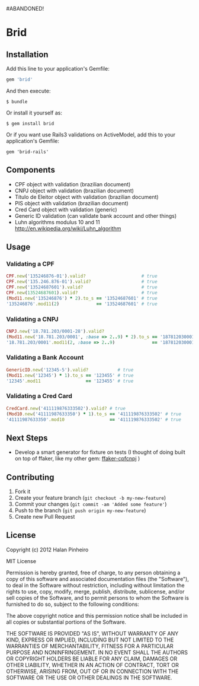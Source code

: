#ABANDONED!

# Brid


## Installation

Add this line to your application's Gemfile:

``` ruby
gem 'brid'
```

And then execute:

    $ bundle

Or install it yourself as:

    $ gem install brid

Or if you want use Rails3 validations on ActiveModel, add this to your application's Gemfile:

```
gem 'brid-rails'
```

## Components

* CPF object with validation (brazilian document)
* CNPJ object with validation (brazilian document)
* Título de Eleitor object with validation (brazilian document)
* PIS object with validation (brazilian document)
* Cred Card object with validation (generic)
* Generic ID validation (can validate bank account and other things)
* Luhn algorithms modulus 10 and 11 http://en.wikipedia.org/wiki/Luhn_algorithm

## Usage

### Validating a CPF

``` ruby
CPF.new('135246876-01').valid?                     # true
CPF.new('135.246.876-01').valid?                   # true
CPF.new('13524687601').valid?                      # true
CPF.new(13524687601).valid?                        # true
(Mod11.new('135246876') * 2).to_s == '13524687601' # true
'135246876'.mod11(2)              == '13524687601' # true
```

### Validating a CNPJ

``` ruby
CNPJ.new('18.781.203/0001-28').valid?                                      # true
(Mod11.new('18.781.203/0001', :base => 2..9) * 2).to_s == '18781203000128' # true
'18.781.203/0001'.mod11(2, :base => 2..9)              == '18781203000128' # true

``` 
  
### Validating a Bank Account

``` ruby
GenericID.new('12345-5').valid?           # true
(Mod11.new('12345') * 1).to_s == '123455' # true
'12345'.mod11                 == '123455' # true

```

### Validating a Cred Card

``` ruby
CredCard.new('411119876333502').valid? # true
(Mod10.new('41111987633350') * 1).to_s == '411119876333502' # true
'41111987633350'.mod10                 == '411119876333502' # true
```


## Next Steps

* Develop a smart generator for fixture on tests (I thought of doing built on top of ffaker, like my other gem: [ffaker-cpfcnpj](https://github.com/halan/ffaker-cpfcnpj) )

## Contributing

1. Fork it
2. Create your feature branch (`git checkout -b my-new-feature`)
3. Commit your changes (`git commit -am 'Added some feature'`)
4. Push to the branch (`git push origin my-new-feature`)
5. Create new Pull Request

## License

Copyright (c) 2012 Halan Pinheiro

MIT License

Permission is hereby granted, free of charge, to any person obtaining
a copy of this software and associated documentation files (the
"Software"), to deal in the Software without restriction, including
without limitation the rights to use, copy, modify, merge, publish,
distribute, sublicense, and/or sell copies of the Software, and to
permit persons to whom the Software is furnished to do so, subject to
the following conditions:

The above copyright notice and this permission notice shall be
included in all copies or substantial portions of the Software.

THE SOFTWARE IS PROVIDED "AS IS", WITHOUT WARRANTY OF ANY KIND,
EXPRESS OR IMPLIED, INCLUDING BUT NOT LIMITED TO THE WARRANTIES OF
MERCHANTABILITY, FITNESS FOR A PARTICULAR PURPOSE AND
NONINFRINGEMENT. IN NO EVENT SHALL THE AUTHORS OR COPYRIGHT HOLDERS BE
LIABLE FOR ANY CLAIM, DAMAGES OR OTHER LIABILITY, WHETHER IN AN ACTION
OF CONTRACT, TORT OR OTHERWISE, ARISING FROM, OUT OF OR IN CONNECTION
WITH THE SOFTWARE OR THE USE OR OTHER DEALINGS IN THE SOFTWARE.
